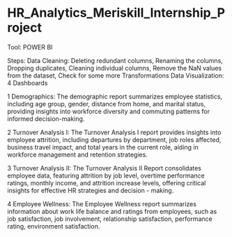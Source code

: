 # HR_Analytics_Meriskill_Internship_Project

Tool: POWER BI

Steps: 
Data Cleaning: Deleting redundant columns, Renaming the columns, Dropping duplicates, Cleaning individual columns, Remove the NaN values from the dataset, Check for some more Transformations
Data Visualization: 4 Dashboards

1 Demographics: The demographic report summarizes employee statistics, including age group, gender, distance from home, and marital status, providing insights into workforce diversity and commuting patterns for informed decision-making.

2 Turnover Analysis I: The Turnover Analysis I report provides insights into employee attrition, including departures by department, job roles affected, business travel impact, and total years in the current role, aiding in workforce management and retention strategies. 

3 Turnover Analysis II: The Turnover Analysis II Report consolidates employee data, featuring attrition by job level, overtime performance ratings, monthly income, and attrition increase levels, offering critical insights for effective HR strategies and decision - making. 

4 Employee Wellness: The Employee Wellness report summarizes information about work life balance and ratings from employees, such as job satisfaction, job involvement, relationship satisfaction, performance rating, environment satisfaction.
